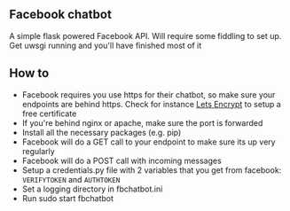## Facebook chatbot

A simple flask powered Facebook API. Will require some fiddling to set up. Get uwsgi running and you'll have finished most of it

## How to
* Facebook requires you use https for their chatbot, so make sure your endpoints are behind https. Check for instance [Lets Encrypt](https://letsencrypt.org/) to setup a free certificate
* If you're behind nginx or apache, make sure the port is forwarded
* Install all the necessary packages (e.g. pip)
* Facebook will do a GET call to your endpoint to make sure its up very regularly
* Facebook will do a POST call with incoming messages
* Setup a credentials.py file with 2 variables that you get from facebook: `VERIFYTOKEN` and `AUTHTOKEN`
* Set a logging directory in fbchatbot.ini
* Run sudo start fbchatbot
